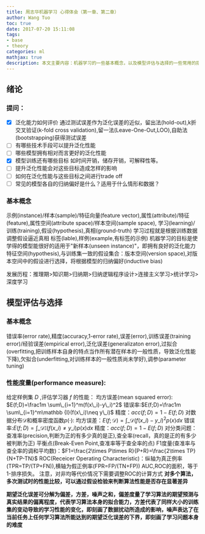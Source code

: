 ```yaml
---
title: 周志华机器学习 心得体会（第一章、第二章）
author: Wang Tuo
toc: true
date: 2017-07-20 15:11:08
tags:
- base
- theory    
categories: ml
mathjax: true
description: 本文主要内容：机器学习的一些基本概念，以及模型评估与选择的一些常用的指标介绍
---
```

## 绪论
### 提问：
- [x] 泛化能力如何评价
  通过测试误差作为泛化误差的近似，留出法(hold-out),k折交叉验证(k-fold cross validation),留一法(Leave-One-Out,LOO),自助法(bootstrapping)获得测试误差
- [ ] 有哪些技术手段可以提升泛化性能 
- [ ] 哪些模型拥有相对而言更好的泛化性能
- [x] 模型训练还有哪些目标
  如时间开销，储存开销，可解释性等。
- [ ] 提升泛化性能会对这些目标造成怎样的影响
- [ ] 如何在泛化性能与这些目标之间进行trade off
- [ ] 常见的模型各自的归纳偏好是什么？适用于什么情形和数据？

### 基本概念
示例(instance)/样本(sample)/特征向量(feature vector),属性(attribute)/特征(feature),属性空间(attribute space)/样本空间(sample space),
学习(learning)/训练(training),假设(hypothesis),真相(ground-truth)
学习过程就是根据训练数据调整假设逼近真相
标签(lable),样例(example,有标签的示例)
机器学习的目标是使学得的模型能很好的适用于"新样本(unseen instance)"，即拥有良好的泛化能力
特征空间(hypothesis),与训练集一致的假设集合：版本空间(version space),对版本空间中的假设进行选择，将根据模型的归纳偏好(inductive bias)

发展历程：推理期>知识期>归纳期>归纳逻辑程序设计>连接主义学习>统计学习>深度学习

## 模型评估与选择
### 基本概念
错误率(error rate),精度(accuracy,1-error rate),误差(error),训练误差(training error)/经验误差(empirical error),泛化误差(generalizaton error),过拟合(overfitting,把训练样本自身的特点当作所有潜在样本的一般性质，导致泛化性能下降),欠拟合(underfitting,对训练样本的一般性质尚未学好),调参(parameter tuning)

### 性能度量(performance measure):
给定样例集 $D$ ,评估学习器 $f$ 的性能：
均方误差(mean squared error): $E(f;D)=\frac1m \sum\_{i=1}^m(f(x\_i)-y\_i)^2$
错误率:$E(f;D)=\frac1m \sum\_{i=1}^m\mathbb {I}(f(x\_i)\neq y\_i)$
精度：$acc(f;D)=1-E(f;D)$
对数据分布$\mathscr D$和概率密度函数$p(·)$:
均方误差：$E(f;\mathscr D)=\int\_{\mathscr D}(f(x\_i)-y\_i)^2p(x)dx$
错误率:$E(f;D)=\int\_{\mathscr D}\mathbb {I}(f(x\_i)\neq y\_i)p(x)dx$
精度：$acc(f;D)=1-E(f;D)$
对分类问题：
查准率(precision,判断为正的有多少真的是正),查全率(recall，真的是正的有多少被判断为正)
平衡点(Break-Even Point,查准率等于查全率的点)
F1度量(查准率与查全率的调和平均数)：$F1=\frac{2\times P\times R}{P+R}=\frac{2\times TP}{N+TP-TN}$
ROC(Receicer Operating Characteristic)：纵轴为真正例率(TPR=TP/(TP+FN)),横轴为假正例率(FPR=FP/(TN+FP))
AUC,ROC的面积，等于1-排序损失。
注意，对非均等代价情况下需要调整ROC的计算方式
**对多个算法，多次测试时的性能比较，可以通过假设检验来判断算法性能是否存在显著差异**

**期望泛化误差可分解为偏差，方差，噪声之和，偏差度量了学习算法的期望预测与真实结果的偏离程度，代表学习算法本身的拟合能力，方差代表了同样大小的训练集的变动导致的学习性能的变化，即刻画了数据扰动所造成的影响，噪声表达了在当前任务上任何学习算法所能达到的期望泛化误差的下界，即刻画了学习问题本身的难度**




